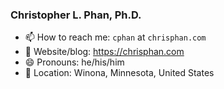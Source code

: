 ### Christopher L. Phan, Ph.D.

- 📫 How to reach me: `cphan` at `chrisphan.com`
- 🔗 Website/blog: <https://chrisphan.com>
- 😄 Pronouns: he/his/him
- 📍 Location: Winona, Minnesota, United States
